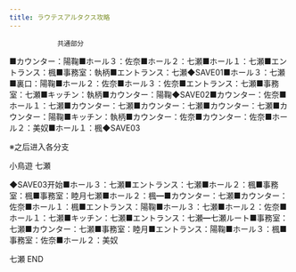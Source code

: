 ```yaml
---
title: ラウテスアルタクス攻略
---
```


                共通部分

■カウンター：陽鞠■ホール３：佐奈■ホール２：七瀬■ホール１：七瀬■エントランス：楓■事務室：執柄■エントランス：七瀬◆SAVE01■ホール３：七瀬■裏口：陽鞠■ホール２：佐奈■ホール３：佐奈■エントランス：七瀬■事務室：七瀬■キッチン：執柄■カウンター：陽鞠◆SAVE02■カウンター：佐奈■ホール１：七瀬■カウンター：七瀬■カウンター：七瀬■カウンター：七瀬■カウンター：陽鞠■キッチン：執柄■カウンター：佐奈■カウンター：佐奈■ホール２：美奴■ホール１：楓◆SAVE03

※之后进入各分支

小鳥遊 七瀬

◆SAVE03开始■ホール３：七瀬■エントランス：七瀬■ホール２：楓■事務室：楓■事務室：睦月七瀬■ホール２：楓━■カウンター：七瀬■カウンター：佐奈■ホール１：楓■エントランス：陽鞠■ホール３：七瀬■ホール２：佐奈■ホール１：七瀬■キッチン：七瀬■エントランス：七瀬━七瀬ルート■事務室：七瀬■カウンター：七瀬■事務室：睦月■エントランス：陽鞠■ホール３：楓■事務室：佐奈■ホール２：美奴

七瀬 END


              
